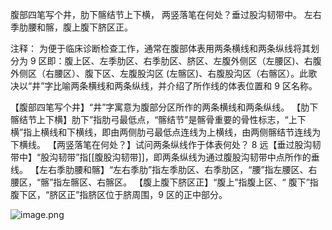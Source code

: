 腹部四笔写个井，肋下髂结节上下横，
两竖落笔在何处？垂过股沟韧带中。
左右季肋腰和髂，腹上腹下脐区正。

注释：
为便于临床诊断检查工作，通常在腹部体表用两条横线和两条纵线将其划分为 9 区即：腹上区、左季肋区、右季肋区、脐区、左腹外侧区（左腰区)、右腹外侧区（右腰区）、腹下区、左腹股沟区 (左髂区)、右腹股沟区（右髂区）。此歌决以“井”字比喻两条横线和两条纵线，并介绍了所作线的体表位置和 9 区名称。

【腹部四笔写个井】“井”字寓意为腹部分区所作的两条横线和两条纵线。
【肋下髂结节上下横】肋下”指肋弓最低点，“髂结节”是髂骨重要的骨性标志，“上下横”指上横线和下横线，即由两侧肋弓最低点连线为上横线，由两侧髂结节连线为下横线。
【两竖落笔在何处？】试问两条纵线作于体表何处？
8 远【垂过股沟韧带中】“股沟韧带”指[[腹股沟韧带]]，即两条纵线为通过腹股沟韧带中点所作的垂线。
【左右季肋腰和髂】“左右季肋”指左季肋区、右季肋区，“腰”指左腰区、右腰区，“髂”指左髂区、右髂区。
【腹上腹下脐区正】“腹上”指腹上区、“
腹下”指腹下区，“脐区正”指脐区位于脐周围，9 区的正中部分。

![image.png](https://picgo18719498306.oss-cn-guangzhou.aliyuncs.com/20250807215003487.png)
